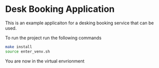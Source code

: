 # Desk Booking Application
This is an example applicaiton for a desking booking service that can be used. 

To run the project run the following commands

```bash
make install
source enter_venv.sh
```
You are now in the virtual envrionment

